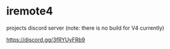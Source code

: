 # iremote4
projects discord server (note: there is no build for V4 currently)

https://discord.gg/3fRYUyFRb9
